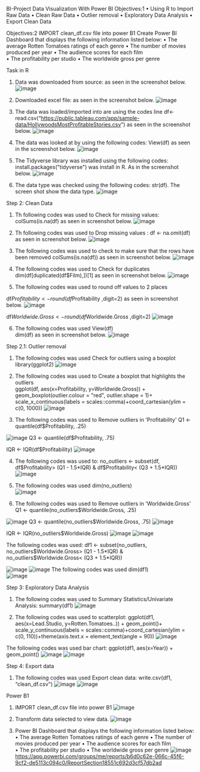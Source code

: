 BI-Project
Data Visualization With Power BI
Objectives:1
•	Using R to Import Raw Data
•	Clean Raw Data 
•	Outlier removal
•	Exploratory Data Analysis
•	Export Clean Data

Objectives:2
IMPORT clean_df.csv file into power B1
Create Power BI Dashboard that displays the following information listed below:
•	The average Rotten Tomatoes ratings of each genre
•	The number of movies produced per year 
•	The audience scores for each film  
•	The profitability per studio 
•	The worldwide gross per genre 

Task in R
1.	Data was downloaded from source: as seen in the screenshot below.
	![image](https://user-images.githubusercontent.com/103393876/232202902-a659e783-853d-495f-838d-0bd1de2f4c01.png)
2.	Downloaded excel file: as seen in the screenshot below.
![image](https://user-images.githubusercontent.com/103393876/232202922-42f0e798-32b5-49c0-ab70-16ffb5d263ae.png)

3. The data was loaded/imported into are using the codes line df<- read.csv(“https://public.tableau.com/app/sample-data/HollywoodsMostProfitableStories.csv") as seen in the screenshot below.
![image](https://user-images.githubusercontent.com/103393876/232202958-773d5ec9-b821-42d0-908c-00a843d0b55c.png)


4.	The data was looked at by using the following codes: View(df) as seen in the screenshot below.
	![image](https://user-images.githubusercontent.com/103393876/232202968-5c54ec53-1197-42c6-b46c-7e1f7b627153.png)

5.	The Tidyverse library was installed using the following codes: install.packages("tidyverse")  was install in R. As in the screenshot below.
![image](https://user-images.githubusercontent.com/103393876/232202988-9d87a481-261a-41d4-a728-5aa040010433.png)

6.	The data type was checked using the following codes: str(df). The screen shot show the data type. 
 ![image](https://user-images.githubusercontent.com/103393876/232203000-3a74b41d-9ec5-4c6b-b7eb-af416585968d.png)


Step 2: Clean Data 

1.	Th following codes was used to Check for missing values: colSums(is.na(df) as seen in screenshot below.
![image](https://user-images.githubusercontent.com/103393876/232203025-09bb5b9d-4e52-40c7-9a63-d7b8050c15d2.png)

2.	Th following codes was used to Drop missing values : df <- na.omit(df) as seen in screenshot below.
![image](https://user-images.githubusercontent.com/103393876/232203012-77e5b33d-edf3-45c7-8be4-ebb6751f7883.png)

3. The following codes was used to check to make sure that the rows have been removed colSums(is.na(df)) as seen in screenshot below.
![image](https://user-images.githubusercontent.com/103393876/232203031-fe842668-4728-42b4-ada6-b532a2e84c19.png)

4.	The following codes was used to Check for duplicates 
dim(df[duplicated(df$Film),])[1] as seen in screenshot below.
![image](https://user-images.githubusercontent.com/103393876/232203051-e8b1fca0-a1f8-4b54-86aa-f2f1b71f0a20.png)

5.	 The following codes was used to round off values to 2 places   

df$Profitability <- round(df$Profitability ,digit=2) as seen in screenshot below.
![image](https://user-images.githubusercontent.com/103393876/232203090-d3d7f880-4dea-4dc0-8d8e-b08f43381113.png)

df$Worldwide.Gross <- round(df$Worldwide.Gross ,digit=2) 
![image](https://user-images.githubusercontent.com/103393876/232203080-a036252f-d9c3-4e54-bb24-07bcf11b0d56.png)

6.	 The following codes was used 
View(df)  
dim(df) as seen in screenshot below.
![image](https://user-images.githubusercontent.com/103393876/232203117-fbc02384-6108-48da-bc62-b6b0e4cb4dd5.png)

Step 2.1: Outlier removal 
1.	 The following codes was used Check for outliers using a boxplot 
library(ggplot2) 
![image](https://user-images.githubusercontent.com/103393876/232203132-e8ff7962-b5d7-49dc-b04b-6bc79b7f55ab.png)

2.	The following codes was used to Create a boxplot that highlights the outliers   
ggplot(df, aes(x=Profitability, y=Worldwide.Gross)) + geom_boxplot(outlier.colour = "red", outlier.shape = 1)+ scale_x_continuous(labels = scales::comma)+coord_cartesian(ylim = c(0, 1000)) 
![image](https://user-images.githubusercontent.com/103393876/232203174-fa6f0f6c-84ac-45ce-85a0-148d836d41aa.png)

3.	 The following codes was used  to Remove outliers in 'Profitability' 
Q1 <- quantile(df$Profitability, .25) 

![image](https://user-images.githubusercontent.com/103393876/232203187-59e011f3-c5f0-40c2-a3ff-86930196e7e9.png)
Q3 <- quantile(df$Profitability, .75)

IQR <- IQR(df$Profitability) 
![image](https://user-images.githubusercontent.com/103393876/232203245-9cb5031b-15ff-4c15-96b1-beb11297d46b.png)

4. The following codes was used to: no_outliers <- subset(df, df$Profitability> (Q1 - 1.5*IQR) & df$Profitability< (Q3 + 1.5*IQR)) 
![image](https://user-images.githubusercontent.com/103393876/232203234-46897785-faf2-453f-aca6-962bd248dc11.png)

5.	The following codes was used dim(no_outliers)  
![image](https://user-images.githubusercontent.com/103393876/232203266-52d9c0db-662e-42be-bc06-1731dbaca0b2.png)

6.	The following codes was used to Remove outliers in 'Worldwide.Gross' 
Q1 <- quantile(no_outliers$Worldwide.Gross, .25) 

![image](https://user-images.githubusercontent.com/103393876/232203247-9f6e98e9-1390-4909-a97d-f1ea321ba26e.png)
Q3 <- quantile(no_outliers$Worldwide.Gross, .75) 
![image](https://user-images.githubusercontent.com/103393876/232203305-e33ca782-1535-4014-b220-7cbbcf5817f7.png)

IQR <- IQR(no_outliers$Worldwide.Gross) 
![image](https://user-images.githubusercontent.com/103393876/232203306-7ca90de0-61d9-4591-819b-8e9c038dd03b.png)
![image](https://user-images.githubusercontent.com/103393876/232203327-ac4b5e18-6bdb-4e9c-a4f7-97ab44183453.png)

The following codes was used: df1 <- subset(no_outliers, no_outliers$Worldwide.Gross> (Q1 - 1.5*IQR) & no_outliers$Worldwide.Gross< (Q3 + 1.5*IQR)) 

![image](https://user-images.githubusercontent.com/103393876/232203340-6ab687d2-590f-4252-bd37-8f2890b9d73f.png)
![image](https://user-images.githubusercontent.com/103393876/232203352-caedc8ab-c830-4f39-91af-035f4e4a6852.png)
The following codes was used  dim(df1)  
![image](https://user-images.githubusercontent.com/103393876/232203359-6d178973-3681-47f3-827e-dffbf483381a.png)

Step 3: Exploratory Data Analysis
1. The following codes was used to Summary Statistics/Univariate Analysis: 
summary(df1) 
![image](https://user-images.githubusercontent.com/103393876/232203379-de7d94b7-1a5f-48d6-954f-46252f08d55a.png)

2. The following codes was used to scatterplot:
ggplot(df1, aes(x=Lead.Studio, y=Rotten.Tomatoes..)) + geom_point()+ scale_y_continuous(labels = scales::comma)+coord_cartesian(ylim = c(0, 110))+theme(axis.text.x = element_text(angle = 90))
![image](https://user-images.githubusercontent.com/103393876/232203437-a1c81ea5-72e3-4f12-8adb-104a5504e5e1.png)

 The following codes was used bar chart:
ggplot(df1, aes(x=Year)) + geom_point() 
 ![image](https://user-images.githubusercontent.com/103393876/232203385-75e63416-f15a-4bcd-a738-93e1030c639a.png)
![image](https://user-images.githubusercontent.com/103393876/232203399-dfdfc12d-90fd-4512-91ce-00d3dc92da5f.png)

Step 4: Export data
1.	The following codes was used Export clean data:
write.csv(df1, “clean_df.csv")
![image](https://user-images.githubusercontent.com/103393876/232203481-aac6dcd0-a56f-4cfc-9a4f-5fa41ff1c897.png)
![image](https://user-images.githubusercontent.com/103393876/232203670-1482103f-e743-481c-9810-5c58b07b1ac3.png)

Power B1
1.	IMPORT clean_df.csv file into power B1
 ![image](https://user-images.githubusercontent.com/103393876/232203604-f29b3eda-e169-41e0-89f2-3bbe76cd69be.png)

2.	Transform data selected to view data.
 ![image](https://user-images.githubusercontent.com/103393876/232203548-de20c901-721d-4a99-be42-fd66a57786b5.png)

3.	Power BI Dashboard that displays the following information listed below:
•	The average Rotten Tomatoes ratings of each genre
•	The number of movies produced per year 
•	The audience scores for each film  
•	The profitability per studio 
•	The worldwide gross per genre 
![image](https://user-images.githubusercontent.com/103393876/232202863-1eea6172-5892-4e6e-89c7-0bb8879712c6.png)
https://app.powerbi.com/groups/me/reports/b6d0c62e-066c-45f6-9cf2-de5113c094c0/ReportSection18551c692d3cf57db2ad



